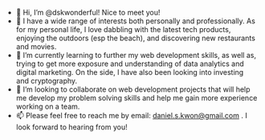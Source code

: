 - 👋 Hi, I’m @dskwonderful! Nice to meet you!
- 👀 I have a wide range of interests both personally and professionally. As for my personal life, I love dabbling with the latest tech products, enjoying the outdoors (esp the beach), and discovering new restaurants and movies.
- 🌱 I’m currently learning to further my web development skills, as well as, trying to get more exposure and understanding of data analytics and digital marketing. On the side, I have also been looking into investing and cryptography.
- 💞️ I’m looking to collaborate on web development projects that will help me develop my problem solving skills and help me gain more experience working on a team.
- 📫 Please feel free to reach me by email: daniel.s.kwon@gmail.com . I look forward to hearing from you!

<!---
dskwonderful/dskwonderful is a ✨ special ✨ repository because its `README.md` (this file) appears on your GitHub profile.
You can click the Preview link to take a look at your changes.
--->
